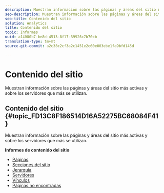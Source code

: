 ```yaml
---
description: Muestran información sobre las páginas y áreas del sitio más activas y sobre los servidores que más se utilizan.
seo-description: Muestran información sobre las páginas y áreas del sitio más activas y sobre los servidores que más se utilizan.
seo-title: Contenido del sitio
solution: Analytics
title: Contenido del sitio
topic: Informes
uuid: a14080b7-be8d-4513-8f17-39926c7b70cb
translation-type: tm+mt
source-git-commit: a2c38c2cf3a2c1451e2c60e003ebe1fa9bfd145d

---
```



# Contenido del sitio

Muestran información sobre las páginas y áreas del sitio más activas y sobre los servidores que más se utilizan.

## Contenido del sitio {#topic_FD13C8F186514D16A52275BC68084F41}

Muestran información sobre las páginas y áreas del sitio más activas y sobre los servidores que más se utilizan.

**Informes de contenido del sitio**

* [Páginas](../../../components/c-variables/dimensionslist/reports-pages.md#concept_0219136EA25745B58434D0C7E751D7D5)
* [Secciones del sitio](../../../components/c-variables/dimensionslist/reports-site-sections.md#concept_39E550D7A9E34C9580E81F5F9E12BDDD)
* [Jerarquía](../../../components/c-variables/dimensionslist/reports-hierarchy.md#concept_845DFC7699C54E4A81C89D7F5396136B)
* [Servidores](../../../components/c-variables/dimensionslist/reports-servers.md#concept_A5CABE5BB44E4919BE27E7C4EAD8F6CE)
* [Vínculos](../../../components/c-variables/dimensionslist/reports-links.md#concept_E6D8D3C5A834415C972CF4002D849281)
* [Páginas no encontradas](../../../components/c-variables/dimensionslist/reports-pages-not-found.md#concept_46A8DB85A4DE428A944C5711B2AE625B)


